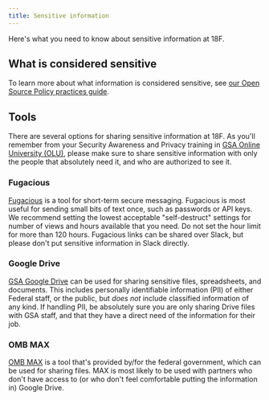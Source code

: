 ```yaml
---
title: Sensitive information
---
```


Here's what you need to know about sensitive information at 18F.

## What is considered sensitive

To learn more about what information is considered sensitive, see [our Open Source Policy practices guide](https://github.com/18F/open-source-policy/blob/master/practice.md#protecting-sensitive-information).

## Tools

There are several options for sharing sensitive information at 18F. As you'll remember from your Security Awareness and Privacy training in [GSA Online University (OLU)](https://gsaolu.gsa.gov), please make sure to share sensitive information with only the people that absolutely need it, and who are authorized to see it.

### Fugacious

<!-- Note this information needs to remain *somewhere* for cloud.gov FedRAMP compliance. -->

[Fugacious](https://fugacious.18f.gov/) is a tool for short-term secure messaging. Fugacious is most useful for sending small bits of text once, such as passwords or API keys. We recommend setting the lowest acceptable "self-destruct" settings for number of views and hours available that you need. Do not set the hour limit for more than 120 hours. Fugacious links can be shared over Slack, but please don't put sensitive information in Slack directly.

### Google Drive

[GSA Google Drive](../google-drive/) can be used for sharing sensitive files, spreadsheets, and documents. This includes personally identifiable information (PII) of either Federal staff, or the public, but *does not* include classified information of any kind. If handling PII, be absolutely sure you are only sharing Drive files with GSA staff, and that they have a direct need of the information for their job.

### OMB MAX

[OMB MAX](https://max.omb.gov/) is a tool that's provided by/for the federal government, which can be used for sharing files. MAX is most likely to be used with partners who don't have access to (or who don't feel comfortable putting the information in) Google Drive.
